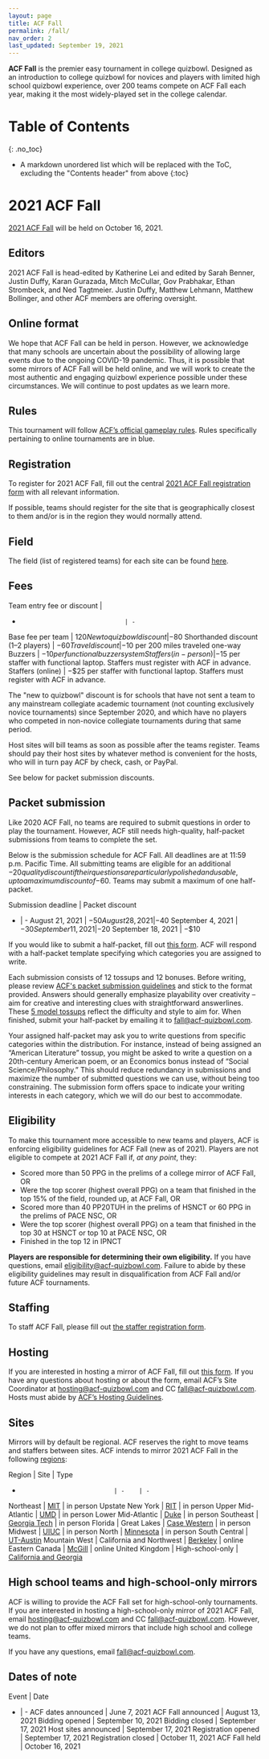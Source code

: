 ```yaml
---
layout: page
title: ACF Fall
permalink: /fall/
nav_order: 2
last_updated: September 19, 2021
---
```


<!--
do HS mirrors have the same stats-based eligibility rules?
do (online?) HS mirrors have to award trophies or book prizes?
are HS mirror bids from high schoolers accepted?
number the sections.
-->

**ACF Fall** is the premier easy tournament in college quizbowl. Designed as an introduction to college quizbowl for novices and players with limited high school quizbowl experience, over 200 teams compete on ACF Fall each year, making it the most widely-played set in the college calendar.

# Table of Contents
{: .no_toc}
* A markdown unordered list which will be replaced with the ToC, excluding the "Contents header" from above
{:toc}

# 2021 ACF Fall
[2021 ACF Fall](https://hsquizbowl.org/forums/viewtopic.php?f=8&t=25261) will be held on October 16, 2021.

## Editors
2021 ACF Fall is head-edited by Katherine Lei and edited by Sarah Benner, Justin Duffy, Karan Gurazada, Mitch McCullar, Gov Prabhakar, Ethan Strombeck, and Ned Tagtmeier. Justin Duffy, Matthew Lehmann, Matthew Bollinger, and other ACF members are offering oversight.

<!-- add editors breakdown table -->

## Online format
We hope that ACF Fall can be held in person. However, we acknowledge that many schools are uncertain about the possibility of allowing large events due to the ongoing COVID-19 pandemic. Thus, it is possible that some mirrors of ACF Fall will be held online, and we will work to create the most authentic and engaging quizbowl experience possible under these circumstances. We will continue to post updates as we learn more.

## Rules
This tournament will follow [ACF’s official gameplay rules](/gameplay-rules). Rules specifically pertaining to online tournaments are in blue.

## Registration
To register for 2021 ACF Fall, fill out the central [2021 ACF Fall registration form](https://forms.gle/kG9b7Rj4zo49zKtf8) with all relevant information.

If possible, teams should register for the site that is geographically closest to them and/or is in the region they would normally attend.

## Field
The field (list of registered teams) for each site can be found [here](https://docs.google.com/spreadsheets/d/1P4tdvLOAb_yQhPQqkl6PMsTyxn-Y1L2Ae25EzY6H3EU/edit?usp=sharing).

## Fees

Team entry fee or discount         | 
-                                  | -
Base fee per team                  | $120
New to quizbowl discount           | −$80
Shorthanded discount (1–2 players) | −$60
Travel discount                    | −$10 per 200 miles traveled one-way
Buzzers                            | −$10 per functional buzzer system
Staffers (in-person)               | −$15 per staffer with functional laptop. Staffers must register with ACF in advance.
Staffers (online)                  | −$25 per staffer with functional laptop. Staffers must register with ACF in advance.

The "new to quizbowl" discount is for schools that have not sent a team to any mainstream collegiate academic tournament (not counting exclusively novice tournaments) since September 2020, and which have no players who competed in non-novice collegiate tournaments during that same period.

Host sites will bill teams as soon as possible after the teams register. Teams should pay their host sites by whatever method is convenient for the hosts, who will in turn pay ACF by check, cash, or PayPal.

See below for packet submission discounts.

## Packet submission
Like 2020 ACF Fall, no teams are required to submit questions in order to play the tournament. However, ACF still needs high-quality, half-packet submissions from teams to complete the set.

Below is the submission schedule for ACF Fall. All deadlines are at 11:59 p.m. Pacific Time. All submitting teams are eligible for an additional −$20 quality discount if their questions are particularly polished and usable, up to a maximum discount of −$60. Teams may submit a maximum of one half-packet.

Submission deadline | Packet discount
- | -
August 21, 2021    | −$50
August 28, 2021    | −$40
September 4, 2021  | −$30
September 11, 2021 | −$20
September 18, 2021 | −$10

If you would like to submit a half-packet, fill out [this form](https://docs.google.com/forms/d/e/1FAIpQLScUin-wIZeG1dJa-8JRtfKhhzhSbN924JHDuIU6GZxJHZcpCA/viewform). ACF will respond with a half-packet template specifying which categories you are assigned to write.

Each submission consists of 12 tossups and 12 bonuses. Before writing, please review [ACF's packet submission guidelines](/packet-submission-guidelines) and stick to the format provided. Answers should generally emphasize playability over creativity – aim for creative and interesting clues with straightforward answerlines. These [5 model tossups](https://docs.google.com/document/d/1mokTuDeyDDSb4J1yQG6BWeGsee4x-RFsqf-lmvfBXjc/edit?usp=sharing) reflect the difficulty and style to aim for. When finished, submit your half-packet by emailing it to [fall@acf-quizbowl.com](mailto:fall@acf-quizbowl.com).

Your assigned half-packet may ask you to write questions from specific categories within the distribution. For instance, instead of being assigned an “American Literature” tossup, you might be asked to write a question on a 20th-century American poem, or an Economics bonus instead of “Social Science/Philosophy.” This should reduce redundancy in submissions and maximize the number of submitted questions we can use, without being too constraining. The submission form offers space to indicate your writing interests in each category, which we will do our best to accommodate.

## Eligibility
To make this tournament more accessible to new teams and players, ACF is enforcing eligibility guidelines for ACF Fall (new as of 2021). Players are not eligible to compete at 2021 ACF Fall if, _at any point_, they:
- Scored more than 50 PPG in the prelims of a college mirror of ACF Fall, OR
- Were the top scorer (highest overall PPG) on a team that finished in the top 15% of the field, rounded up, at ACF Fall, OR
- Scored more than 40 PP20TUH in the prelims of HSNCT or 60 PPG in the prelims of PACE NSC, OR
- Were the top scorer (highest overall PPG) on a team that finished in the top 30 at HSNCT or top 10 at PACE NSC, OR
- Finished in the top 12 in IPNCT

**Players are responsible for determining their own eligibility.** If you have questions, email [eligibility@acf-quizbowl.com](mailto:eligibility@acf-quizbowl.com). Failure to abide by these eligibility guidelines may result in disqualification from ACF Fall and/or future ACF tournaments.

## Staffing
To staff ACF Fall, please fill out [the staffer registration form](https://forms.gle/EFqZKtLk89iQc4C67).

## Hosting
If you are interested in hosting a mirror of ACF Fall, fill out [this form](https://forms.gle/ArXGL6gSVFCbeh1v7). If you have any questions about hosting or about the form, email ACF’s Site Coordinator at [hosting@acf-quizbowl.com](mailto:hosting@acf-quizbowl.com) and CC [fall@acf-quizbowl.com](mailto:fall@acf-quizbowl.com). Hosts must abide by [ACF’s Hosting Guidelines](/hosting-guidelines).

## Sites
Mirrors will by default be regional. ACF reserves the right to move teams and staffers between sites. ACF intends to mirror 2021 ACF Fall in the following [regions](/hosting-guidelines#regions-according-to-acf):

Region                          | Site | Type
-                               | -    | -
Northeast                       | [MIT](https://hsquizbowl.org/forums/viewtopic.php?f=8&t=25359) | in person
Upstate New York                | [RIT](https://hsquizbowl.org/forums/viewtopic.php?f=8&t=25366) | in person
Upper Mid-Atlantic              | [UMD](https://hsquizbowl.org/forums/viewtopic.php?f=8&t=25368) | in person
Lower Mid-Atlantic              | [Duke](https://hsquizbowl.org/forums/viewtopic.php?f=8&t=25362) | in person
Southeast                       | [Georgia Tech](https://hsquizbowl.org/forums/viewtopic.php?f=8&t=25374) | in person
Florida                         | 
Great Lakes                     | [Case Western](https://hsquizbowl.org/forums/viewtopic.php?f=8&t=25363) | in person
Midwest                         | [UIUC](https://hsquizbowl.org/forums/viewtopic.php?f=8&t=25360) | in person
North                           | [Minnesota](https://hsquizbowl.org/forums/viewtopic.php?f=8&t=25358) | in person
South Central                   | [UT-Austin](https://hsquizbowl.org/forums/viewtopic.php?f=8&t=25376)
Mountain West                   | 
California and Northwest        | [Berkeley](https://hsquizbowl.org/forums/viewtopic.php?f=8&t=25369) | online
Eastern Canada                  | [McGill](https://www.hsquizbowl.org/forums/viewtopic.php?f=8&t=25380) | online
United Kingdom                  | 
High-school-only                | [California and Georgia](https://hsquizbowl.org/forums/viewtopic.php?f=1&t=25378)

## High school teams and high-school-only mirrors
ACF is willing to provide the ACF Fall set for high-school-only tournaments. If you are interested in hosting a high-school-only mirror of 2021 ACF Fall, email [hosting@acf-quizbowl.com](mailto:hosting@acf-quizbowl.com) and CC [fall@acf-quizbowl.com](mailto:fall@acf-quizbowl.com). However, we do not plan to offer mixed mirrors that include high school and college teams.

If you have any questions, email [fall@acf-quizbowl.com](fall@acf-quizbowl.com).

## Dates of note

Event | Date
- | -
ACF dates announced  | June 7, 2021
ACF Fall announced   | August 13, 2021
Bidding opened       | September 10, 2021
Bidding closed       | September 17, 2021
Host sites announced | September 17, 2021
Registration opened  | September 17, 2021
Registration closed  | October 11, 2021
ACF Fall held        | October 16, 2021
